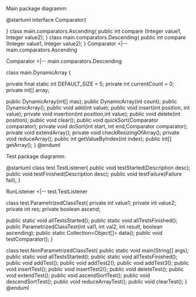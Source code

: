Main package diagramm:

@startuml
interface Comparator{

}
class main.comparators.Ascending{
public int compare (Integer value1, Integer value2);
}
class main.comparators.Descending{
public int compare (Integer value1, Integer value2);
}
Comparator <|-- main.comparators.Ascending

Comparator <|-- main.comparators.Descending

class main.DynamicArray {

private final static int DEFAULT_SIZE = 5;
private int currentCount = 0;
private int[] array;

public DynamicArray(int[] mas);
public DynamicArray(int count);
public DynamicArray();
public void add(int value);
public void insert(int position, int value);
private void insertion(int position,int value);
public void delete(int position);
public void clear();
public void quickSort(Comparator<Integer> comparator);
private void doSort(int start, int end,Comparator<Integer> comparator);
private void extendArray();
private void checkResizingOfArray();
private void reduceArray();
public int getValueByIndex(int index);
public int[] getArray();
}
@enduml


Test package diagramm:

@startuml
class test.TestListener{
public void testStarted(Description desc);
public void testFinished(Description desc);
public void testFailure(Failure fail);
}

RunListener <|-- test.TestListener

class test.ParametrizedClassTest{
private int value1;
private int value2;
private int res;
private boolean ascend;

public static void allTestsStarted();
public static void allTestsFinished();
public ParametrizedClassTest(int val1, int val2, int result, boolean ascending);
public static Collection<Object[]> data();
public void testComparator();
}


class test.NonParametrizedClassTest{
public static void main(String[] args);
public static void allTestsStarted();
public static void allTestsFinished();
public void addTest();
public void addTest2();
public void addTest3();
public void insertTest();
public void insertTest2();
public void deleteTest();
public void extendTest();
public void ascendSortTest();
public void descendSortTest();
public void reduceArrayTest();
public void clearTest();
}
@enduml
